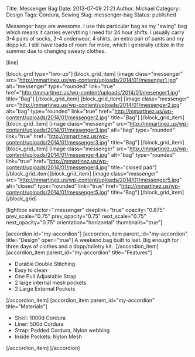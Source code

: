 Title: Messenger Bag
Date: 2013-07-09 21:21
Author: Michael
Category: Design 
Tags: Cordura, Sewing
Slug: messenger-bag
Status: published

Messenger bags are awesome. I use this particular bag as my "swing" bag
which means it carries everything I need for 24 hour shifts. I usually
carry 3-4 pairs of socks, 3-4 underwear, 4 shirts, an extra pair of
pants and my dopp kit. I still have loads of room for more, which I
generally utilize in the summer due to changing sweaty clothes.

\[line\]

\[block\_grid type="two-up"\] \[block\_grid\_item\] \[image
class="messenger"
src="http://mmartinez.us/wp-content/uploads/2014/01/mesenger1.jpg"
alt="messenger" type="rounded" link="true"
href="http://mmartinez.us/wp-content/uploads/2014/01/mesenger1.jpg"
title="Bag"\] \[/block\_grid\_item\] \[block\_grid\_item\] \[image
class="messenger"
src="http://mmartinez.us/wp-content/uploads/2014/01/messenger2.jpg"
alt="bag" type="rounded" link="true"
href="http://mmartinez.us/wp-content/uploads/2014/01/messenger2.jpg"
title="Bag"\] \[/block\_grid\_item\] \[block\_grid\_item\] \[image
class="messenger"
src="http://mmartinez.us/wp-content/uploads/2014/01/messenger3.jpg"
alt="bag" type="rounded" link="true"
href="http://mmartinez.us/wp-content/uploads/2014/01/messenger3.jpg"
title="Bag"\] \[/block\_grid\_item\] \[block\_grid\_item\] \[image
class="messenger"
src="http://mmartinez.us/wp-content/uploads/2014/01/messenger4.jpg"
alt="bag" type="rounded" link="true"
href="http://mmartinez.us/wp-content/uploads/2014/01/messenger4.jpg"
title="closed pad"\] \[/block\_grid\_item\]\[block\_grid\_item\] \[image
class="messenger"
src="http://mmartinez.us/wp-content/uploads/2014/01/messenger5.jpg"
alt="closed" type="rounded" link="true"
href="http://mmartinez.us/wp-content/uploads/2014/01/messenger5.jpg"
title="Bag"\] \[/block\_grid\_item\]\[/block\_grid\]

\[lightbox selector=".messenger" deeplink="true" opacity="0.875"
prev\_scale="0.75" prev\_opacity="0.75" next\_scale="0.75"
next\_opacity="0.75" orientation="horizontal" thumbnails="true"\]

\[accordion id="my-accordion"\] \[accordion\_item
parent\_id="my-accordion" title="Design" open="true"\] A weekend bag
built to last. Big enough for three days of clothes and a dopp/toiletry
kit.  \[/accordion\_item\]\[accordion\_item parent\_id="my-accordion"
title="Features"\]

-   Durable Double Stitching
-   Easy to clean
-   One Pull Adjustable Strap
-   2 large internal mesh pockets
-   2 Large External Pockets

\[/accordion\_item\] \[accordion\_item parent\_id="my-accordion"
title="Materials"\]

-   Shell: 1000d Cordura
-   Liner: 500d Cordura
-   Strap: Padded Cordura, Nylon webbing
-   Inside Pockets: Nylon Mesh

\[/accordion\_item\] \[/accordion\]
